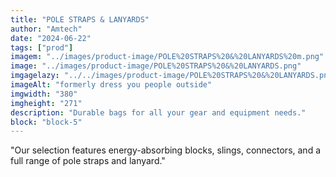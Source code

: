 ```yaml
---
title: "POLE STRAPS & LANYARDS"
author: "Amtech"
date: "2024-06-22"
tags: ["prod"]
imagem: "../images/product-image/POLE%20STRAPS%20&%20LANYARDS%20m.png"
image: "../images/product-image/POLE%20STRAPS%20&%20LANYARDS.png"
imgagelazy: "../../images/product-image/POLE%20STRAPS%20&%20LANYARDS.png"
imageAlt: "formerly dress you people outside"
imgwidth: "380"
imgheight: "271"
description: "Durable bags for all your gear and equipment needs."
block: "block-5"
---
```


"Our selection features energy-absorbing blocks,
slings, connectors, and a full range of pole straps and lanyard."
